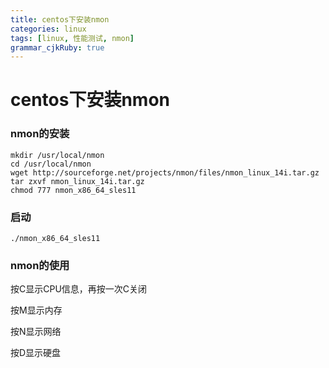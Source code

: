 ```yaml
---
title: centos下安装nmon
categories: linux
tags: [linux, 性能测试, nmon]
grammar_cjkRuby: true
---
```


# centos下安装nmon

### nmon的安装

```
mkdir /usr/local/nmon
cd /usr/local/nmon
wget http://sourceforge.net/projects/nmon/files/nmon_linux_14i.tar.gz
tar zxvf nmon_linux_14i.tar.gz
chmod 777 nmon_x86_64_sles11
```

<!--more-->

### 启动

```
./nmon_x86_64_sles11
```

### nmon的使用

按C显示CPU信息，再按一次C关闭

按M显示内存

按N显示网络

按D显示硬盘



